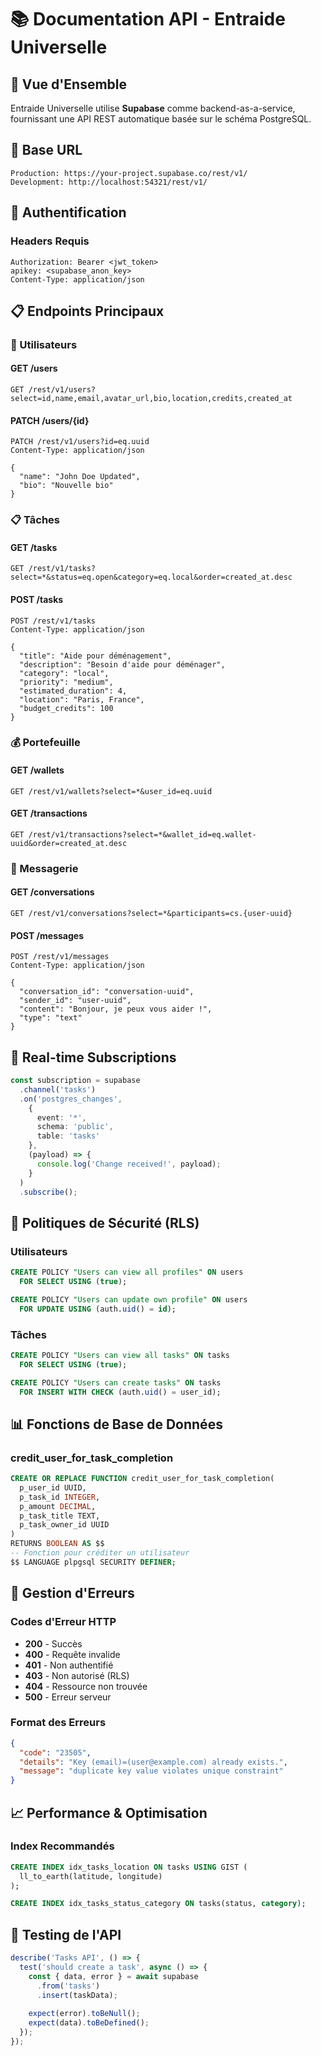 # 📚 Documentation API - Entraide Universelle

## 🎯 Vue d'Ensemble

Entraide Universelle utilise **Supabase** comme backend-as-a-service, fournissant une API REST automatique basée sur le schéma PostgreSQL.

## 🔗 Base URL

```
Production: https://your-project.supabase.co/rest/v1/
Development: http://localhost:54321/rest/v1/
```

## 🔐 Authentification

### **Headers Requis**

```http
Authorization: Bearer <jwt_token>
apikey: <supabase_anon_key>
Content-Type: application/json
```

## 📋 Endpoints Principaux

### **👤 Utilisateurs**

#### **GET /users**
```http
GET /rest/v1/users?select=id,name,email,avatar_url,bio,location,credits,created_at
```

#### **PATCH /users/{id}**
```http
PATCH /rest/v1/users?id=eq.uuid
Content-Type: application/json

{
  "name": "John Doe Updated",
  "bio": "Nouvelle bio"
}
```

### **📋 Tâches**

#### **GET /tasks**
```http
GET /rest/v1/tasks?select=*&status=eq.open&category=eq.local&order=created_at.desc
```

#### **POST /tasks**
```http
POST /rest/v1/tasks
Content-Type: application/json

{
  "title": "Aide pour déménagement",
  "description": "Besoin d'aide pour déménager",
  "category": "local",
  "priority": "medium",
  "estimated_duration": 4,
  "location": "Paris, France",
  "budget_credits": 100
}
```

### **💰 Portefeuille**

#### **GET /wallets**
```http
GET /rest/v1/wallets?select=*&user_id=eq.uuid
```

#### **GET /transactions**
```http
GET /rest/v1/transactions?select=*&wallet_id=eq.wallet-uuid&order=created_at.desc
```

### **💬 Messagerie**

#### **GET /conversations**
```http
GET /rest/v1/conversations?select=*&participants=cs.{user-uuid}
```

#### **POST /messages**
```http
POST /rest/v1/messages
Content-Type: application/json

{
  "conversation_id": "conversation-uuid",
  "sender_id": "user-uuid",
  "content": "Bonjour, je peux vous aider !",
  "type": "text"
}
```

## 🔄 Real-time Subscriptions

```typescript
const subscription = supabase
  .channel('tasks')
  .on('postgres_changes', 
    { 
      event: '*', 
      schema: 'public', 
      table: 'tasks' 
    },
    (payload) => {
      console.log('Change received!', payload);
    }
  )
  .subscribe();
```

## 🔐 Politiques de Sécurité (RLS)

### **Utilisateurs**
```sql
CREATE POLICY "Users can view all profiles" ON users
  FOR SELECT USING (true);

CREATE POLICY "Users can update own profile" ON users
  FOR UPDATE USING (auth.uid() = id);
```

### **Tâches**
```sql
CREATE POLICY "Users can view all tasks" ON tasks
  FOR SELECT USING (true);

CREATE POLICY "Users can create tasks" ON tasks
  FOR INSERT WITH CHECK (auth.uid() = user_id);
```

## 📊 Fonctions de Base de Données

### **credit_user_for_task_completion**
```sql
CREATE OR REPLACE FUNCTION credit_user_for_task_completion(
  p_user_id UUID,
  p_task_id INTEGER,
  p_amount DECIMAL,
  p_task_title TEXT,
  p_task_owner_id UUID
)
RETURNS BOOLEAN AS $$
-- Fonction pour créditer un utilisateur
$$ LANGUAGE plpgsql SECURITY DEFINER;
```

## 🚨 Gestion d'Erreurs

### **Codes d'Erreur HTTP**
- **200** - Succès
- **400** - Requête invalide
- **401** - Non authentifié
- **403** - Non autorisé (RLS)
- **404** - Ressource non trouvée
- **500** - Erreur serveur

### **Format des Erreurs**
```json
{
  "code": "23505",
  "details": "Key (email)=(user@example.com) already exists.",
  "message": "duplicate key value violates unique constraint"
}
```

## 📈 Performance & Optimisation

### **Index Recommandés**
```sql
CREATE INDEX idx_tasks_location ON tasks USING GIST (
  ll_to_earth(latitude, longitude)
);

CREATE INDEX idx_tasks_status_category ON tasks(status, category);
```

## 🧪 Testing de l'API

```typescript
describe('Tasks API', () => {
  test('should create a task', async () => {
    const { data, error } = await supabase
      .from('tasks')
      .insert(taskData);
      
    expect(error).toBeNull();
    expect(data).toBeDefined();
  });
});
```